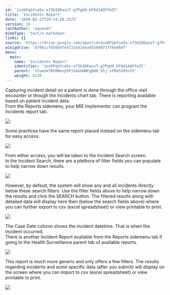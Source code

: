 ```yaml
---
id: '1nzKPqbfce5x-xf3bIOKanzT-g7PgU9_Hf6d1AQFfmZY'
title: 'Incidents Report'
date: '2020-02-27T20:14:28.257Z'
version: 28
lastAuthor: 'aquandt'
mimeType: 'text/x-markdown'
links: []
source: 'https://drive.google.com/open?id=1nzKPqbfce5x-xf3bIOKanzT-g7PgU9_Hf6d1AQFfmZY'
wikigdrive: '8799ccfd58b47ed721e42eeadb589071776ed64f'
menu:
  main:
    name: 'Incidents Report'
    identifier: '1nzKPqbfce5x-xf3bIOKanzT-g7PgU9_Hf6d1AQFfmZY'
    parent: '1tumzkTBh0NospSPjdaGGHBFgQH6_k5j-sFMaSI0VnSY'
    weight: 4220
---
```

Capturing incident detail on a patient is done through the office visit encounter or though the Incidents chart tab. There is reporting available based on patient incident data.  
From the Reports sidemenu, your MIE Implementer can program the Incidents report tab.
  
![](../incidents-report.assets/100002010000043C000001E1F944FA305A185252.png)  

Some practices have the same report placed instead on the sidemenu tab for easy access.
  
![](../incidents-report.assets/1000020100000480000001D14E509CCC5FB38084.png)  

From either access, you will be taken to the Incident Search screen.  
In the Incident Search, there are a plethora of filter fields you can populate to help narrow down results.
  
![](../incidents-report.assets/10000000000002140000022A5D02546EC04086A4.png)  

However, by default, the system will show any and all incidents directly below these search filters. Use the filter fields above to help narrow down the results and click the SEARCH button. The filtered results along with detailed data will display here then (below the search fields above) where you can further export to csv (excel spreadsheet) or view printable to print.
  
![](../incidents-report.assets/1000000000000546000000983CA5C2E590DF6AB6.png)  

The Case Date column shows the incident datetime. That is when the incident occurred.  
There is another Incident Report available from the Reports sidemenu tab if going to the Health Surveillance parent tab of available reports.
  
![](../incidents-report.assets/100002010000030F000001E003BF2C175F334BCB.png)  

This report is much more generic and only offers a few filters. The results regarding incidents and some specific data (after you submit) will display on the screen where you can import to csv (excel spreadsheet) or view printable to print.
  
![](../incidents-report.assets/10000201000004B30000017057147FAC08B441FE.png)  

